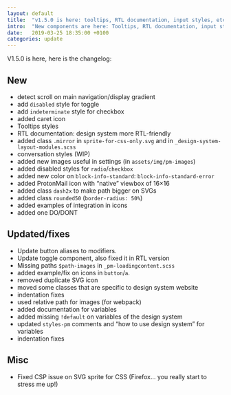 ```yaml
---
layout: default
title:  "v1.5.0 is here: tooltips, RTL documentation, input styles, etc."
intro:  "New components are here: Tooltips, RTL documentation, input styles, conversations, icons, etc. "
date:   2019-03-25 18:35:00 +0100
categories: update
---
```


<p>V1.5.0 is here, here is the changelog:</p>

## New

- detect scroll on main navigation/display gradient
- add `disabled` style for toggle
- add `indeterminate` style for checkbox
- added caret icon
- Tooltips styles
- RTL documentation: design system more RTL-friendly 
- added class `.mirror` in `sprite-for-css-only.svg` and in `_design-system-layout-modules.scss`
- conversation styles (WIP)
- added new images useful in settings (in `assets/img/pm-images`)
- added disabled styles for `radio`/`checkbox`
- added new color on `block-info-standard`: `block-info-standard-error`
- added ProtonMail icon with “native” viewbox of 16×16
- added class `dash2x` to make path bigger on SVGs
- added class `rounded50` (`border-radius: 50%`)
- added examples of integration in icons
- added one DO/DONT


## Updated/fixes

- Update button aliases to modifiers.
- Update toggle component, also fixed it in RTL version
- Missing paths `$path-images` in `_pm-loadingcontent.scss`
- added example/fix on icons in `button`/`a`.
- removed duplicate SVG icon
- moved some classes that are specific to design system website
- indentation fixes
- used relative path for images (for webpack)
- added documentation for variables
- added missing `!default` on variables of the design system
- updated `styles-pm` comments and “how to use design system” for variables
- indentation fixes


## Misc

- Fixed CSP issue on SVG sprite for CSS (Firefox... you really start to stress me up!)